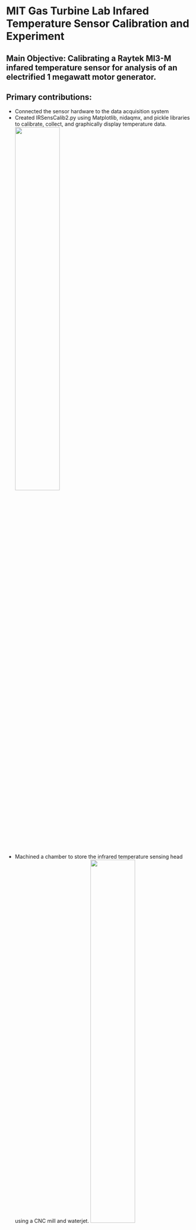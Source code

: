 # **MIT Gas Turbine Lab Infared Temperature Sensor Calibration and Experiment**

## Main Objective: Calibrating a Raytek MI3-M infared temperature sensor for analysis of an electrified 1 megawatt motor generator.
## Primary contributions: 
* Connected the sensor hardware to the data acquisition system 
* Created IRSensCalib2.py using Matplotlib, nidaqmx, and pickle libraries to calibrate, collect, and graphically display temperature data.
  <image width="50%" src="https://github.com/samkrem/GTL_IR_Temp_Calib/blob/main/images/GUI.png"></image>
* Machined a chamber to store the infrared temperature sensing head using a CNC mill and waterjet.
  <image width="50%" src="https://github.com/samkrem/GTL_IR_Temp_Calib/blob/main/images/Chamber.jpg"></image>
* Calibrated ten sensing heads and ten sensor communication boxes using temperatures ranging from 22°C to 180°C.
* Conducted series of experiments analyzing effect of different ambient temperatures using chamber, heaters, and sensing head.
  <image width="50%" src="https://github.com/samkrem/GTL_IR_Temp_Calib/blob/main/images/GUI.png"></image>
* Presented final results to Gas Turbine Lab
